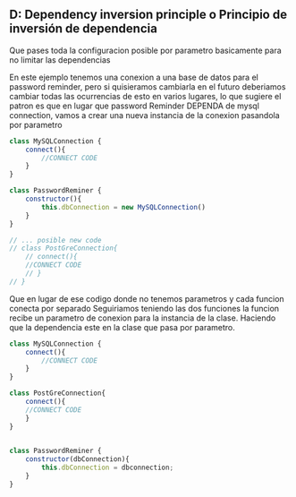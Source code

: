 ## D: Dependency inversion principle o Principio de inversión de dependencia
Que pases toda la configuracion posible por parametro basicamente para no limitar las dependencias

En este ejemplo tenemos una conexion a una base de datos para el password reminder, pero si quisieramos cambiarla en el futuro deberiamos cambiar todas las ocurrencias de esto en varios lugares, lo que sugiere el patron es que en lugar que password Reminder DEPENDA de mysql connection, vamos a crear una nueva instancia de la conexion pasandola por parametro

```javascript
class MySQLConnection {
    connect(){
        //CONNECT CODE
    }
}

class PasswordReminer {
    constructor(){
        this.dbConnection = new MySQLConnection()
    }
}

// ... posible new code
// class PostGreConnection{
    // connect(){
    //CONNECT CODE
    // }
// }
```

Que en lugar de ese codigo donde no tenemos parametros y cada funcion conecta por separado
Seguiriamos teniendo las dos funciones la funcion recibe un parametro de conexion para la instancia de la clase.
Haciendo que la dependencia este en la clase que pasa por parametro.

```javascript
class MySQLConnection {
    connect(){
        //CONNECT CODE
    }
}

class PostGreConnection{
    connect(){
    //CONNECT CODE
    }
}
 

class PasswordReminer {
    constructor(dbConnection){
        this.dbConnection = dbconnection;
    }
}
```